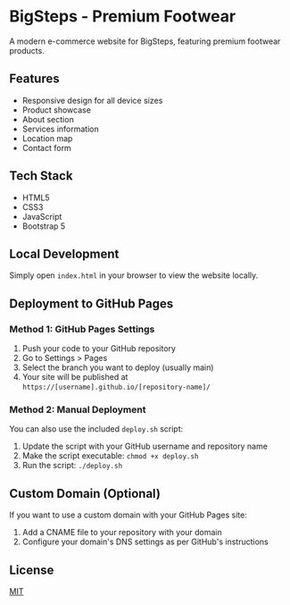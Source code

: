 
# BigSteps - Premium Footwear

A modern e-commerce website for BigSteps, featuring premium footwear products.

## Features

- Responsive design for all device sizes
- Product showcase
- About section
- Services information
- Location map
- Contact form

## Tech Stack

- HTML5
- CSS3
- JavaScript
- Bootstrap 5

## Local Development

Simply open `index.html` in your browser to view the website locally.

## Deployment to GitHub Pages

### Method 1: GitHub Pages Settings

1. Push your code to your GitHub repository
2. Go to Settings > Pages
3. Select the branch you want to deploy (usually main)
4. Your site will be published at `https://[username].github.io/[repository-name]/`

### Method 2: Manual Deployment

You can also use the included `deploy.sh` script:

1. Update the script with your GitHub username and repository name
2. Make the script executable: `chmod +x deploy.sh`
3. Run the script: `./deploy.sh`

## Custom Domain (Optional)

If you want to use a custom domain with your GitHub Pages site:

1. Add a CNAME file to your repository with your domain
2. Configure your domain's DNS settings as per GitHub's instructions

## License

[MIT](LICENSE)
